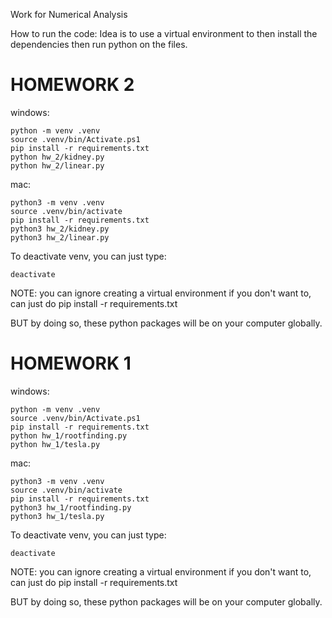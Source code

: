 Work for Numerical Analysis

How to run the code:
Idea is to use a virtual environment to then install the dependencies then run python on the files.
# HOMEWORK 2
windows: 
```
python -m venv .venv
source .venv/bin/Activate.ps1
pip install -r requirements.txt
python hw_2/kidney.py
python hw_2/linear.py
```

mac:
```
python3 -m venv .venv
source .venv/bin/activate
pip install -r requirements.txt
python3 hw_2/kidney.py
python3 hw_2/linear.py
```
To deactivate venv, you can just type:
```
deactivate
```

NOTE: you can ignore creating a virtual environment if you don't want to, can just do pip install -r requirements.txt

BUT by doing so, these python packages will be on your computer globally.

# HOMEWORK 1

windows: 
```
python -m venv .venv
source .venv/bin/Activate.ps1
pip install -r requirements.txt
python hw_1/rootfinding.py
python hw_1/tesla.py
```

mac:
```
python3 -m venv .venv
source .venv/bin/activate
pip install -r requirements.txt
python3 hw_1/rootfinding.py
python3 hw_1/tesla.py
```

To deactivate venv, you can just type:
```
deactivate
```

NOTE: you can ignore creating a virtual environment if you don't want to, can just do pip install -r requirements.txt

BUT by doing so, these python packages will be on your computer globally.